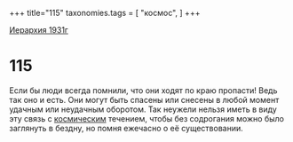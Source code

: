 +++
title="115"
taxonomies.tags = [
"космос",
]
+++

[Иерархия 1931г](/agni/19312)

# 115

Если бы люди всегда помнили, что они ходят по краю пропасти! Ведь так оно и есть. Они могут быть спасены или снесены в любой момент удачным или неудачным оборотом. Так неужели нельзя иметь в виду эту связь с [космическим](/tags/космос) течением, чтобы без содрогания можно было заглянуть в бездну, но помня ежечасно о её существовании.   

